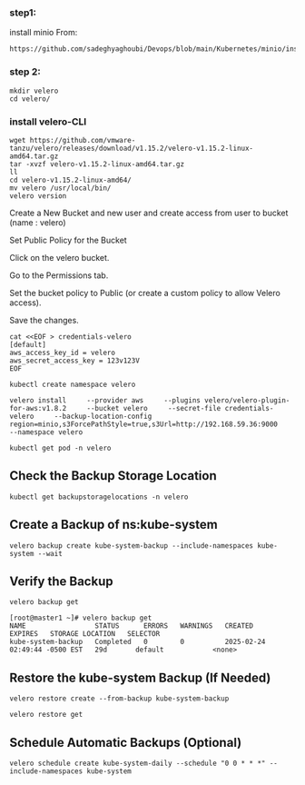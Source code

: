 ### step1:
  install minio From:
  ```url
  https://github.com/sadeghyaghoubi/Devops/blob/main/Kubernetes/minio/install.md
  ```

### step 2:

```
mkdir velero
cd velero/
```
### install velero-CLI
```
wget https://github.com/vmware-tanzu/velero/releases/download/v1.15.2/velero-v1.15.2-linux-amd64.tar.gz
tar -xvzf velero-v1.15.2-linux-amd64.tar.gz
ll
cd velero-v1.15.2-linux-amd64/
mv velero /usr/local/bin/
velero version
```
Create a New Bucket and new user and create access from user to bucket (name : velero)

Set Public Policy for the Bucket

Click on the velero bucket.

Go to the Permissions tab.

Set the bucket policy to Public (or create a custom policy to allow Velero access).

Save the changes.


```
cat <<EOF > credentials-velero
[default]
aws_access_key_id = velero
aws_secret_access_key = 123v123V
EOF
```
```
kubectl create namespace velero
```
```
velero install     --provider aws     --plugins velero/velero-plugin-for-aws:v1.8.2     --bucket velero     --secret-file credentials-velero     --backup-location-config region=minio,s3ForcePathStyle=true,s3Url=http://192.168.59.36:9000     --namespace velero
```
```
kubectl get pod -n velero
```


## Check the Backup Storage Location
```
kubectl get backupstoragelocations -n velero
```

## Create a Backup of ns:kube-system
```
velero backup create kube-system-backup --include-namespaces kube-system --wait
```
## Verify the Backup
```
velero backup get
```
```
[root@master1 ~]# velero backup get
NAME                 STATUS      ERRORS   WARNINGS   CREATED                         EXPIRES   STORAGE LOCATION   SELECTOR
kube-system-backup   Completed   0        0          2025-02-24 02:49:44 -0500 EST   29d       default            <none>
```


## Restore the kube-system Backup (If Needed)

```
velero restore create --from-backup kube-system-backup
```
```
velero restore get
```

## Schedule Automatic Backups (Optional)

```
velero schedule create kube-system-daily --schedule "0 0 * * *" --include-namespaces kube-system
```
